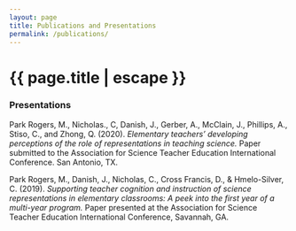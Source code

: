 ```yaml
---
layout: page
title: Publications and Presentations
permalink: /publications/
---
```


<h1 class="page-title">{{ page.title | escape }}</h1>

### Presentations

Park Rogers, M., Nicholas., C, Danish, J., Gerber, A., McClain, J., Phillips, A., Stiso, C., and Zhong, Q. (2020). *Elementary teachers’ developing perceptions of the role of representations in teaching science.* Paper submitted to the Association for Science Teacher Education International Conference. San Antonio, TX. 

Park Rogers, M., Danish, J., Nicholas, C., Cross Francis, D., & Hmelo-Silver, C. (2019). *Supporting teacher cognition and instruction of science representations in elementary classrooms: A peek into the first year of a multi-year program.* Paper presented at the Association for Science Teacher Education International Conference, Savannah, GA. 

